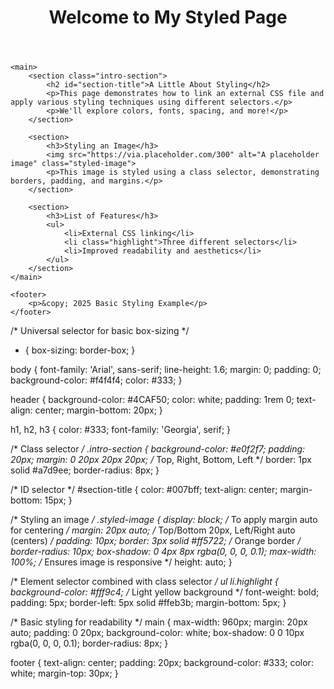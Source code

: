 <!DOCTYPE html>
<html lang="en">
<head>
    <meta charset="UTF-8">
    <meta name="viewport" content="width=device-width, initial-scale=1.0">
    <title>Styled Page</title>
    <link rel="stylesheet" href="style.css">
</head>
<body>
    <header>
        <h1>Welcome to My Styled Page</h1>
    </header>

    <main>
        <section class="intro-section">
            <h2 id="section-title">A Little About Styling</h2>
            <p>This page demonstrates how to link an external CSS file and apply various styling techniques using different selectors.</p>
            <p>We'll explore colors, fonts, spacing, and more!</p>
        </section>

        <section>
            <h3>Styling an Image</h3>
            <img src="https://via.placeholder.com/300" alt="A placeholder image" class="styled-image">
            <p>This image is styled using a class selector, demonstrating borders, padding, and margins.</p>
        </section>

        <section>
            <h3>List of Features</h3>
            <ul>
                <li>External CSS linking</li>
                <li class="highlight">Three different selectors</li>
                <li>Improved readability and aesthetics</li>
            </ul>
        </section>
    </main>

    <footer>
        <p>&copy; 2025 Basic Styling Example</p>
    </footer>
</body>
</html>



/* Universal selector for basic box-sizing */
* {
    box-sizing: border-box;
}

body {
    font-family: 'Arial', sans-serif;
    line-height: 1.6;
    margin: 0;
    padding: 0;
    background-color: #f4f4f4;
    color: #333;
}

header {
    background-color: #4CAF50;
    color: white;
    padding: 1rem 0;
    text-align: center;
    margin-bottom: 20px;
}

h1, h2, h3 {
    color: #333;
    font-family: 'Georgia', serif;
}

/* Class selector */
.intro-section {
    background-color: #e0f2f7;
    padding: 20px;
    margin: 0 20px 20px 20px; /* Top, Right, Bottom, Left */
    border: 1px solid #a7d9ee;
    border-radius: 8px;
}

/* ID selector */
#section-title {
    color: #007bff;
    text-align: center;
    margin-bottom: 15px;
}

/* Styling an image */
.styled-image {
    display: block; /* To apply margin auto for centering */
    margin: 20px auto; /* Top/Bottom 20px, Left/Right auto (centers) */
    padding: 10px;
    border: 3px solid #ff5722; /* Orange border */
    border-radius: 10px;
    box-shadow: 0 4px 8px rgba(0, 0, 0, 0.1);
    max-width: 100%; /* Ensures image is responsive */
    height: auto;
}

/* Element selector combined with class selector */
ul li.highlight {
    background-color: #fff9c4; /* Light yellow background */
    font-weight: bold;
    padding: 5px;
    border-left: 5px solid #ffeb3b;
    margin-bottom: 5px;
}

/* Basic styling for readability */
main {
    max-width: 960px;
    margin: 20px auto;
    padding: 0 20px;
    background-color: white;
    box-shadow: 0 0 10px rgba(0, 0, 0, 0.1);
    border-radius: 8px;
}

footer {
    text-align: center;
    padding: 20px;
    background-color: #333;
    color: white;
    margin-top: 30px;
}
